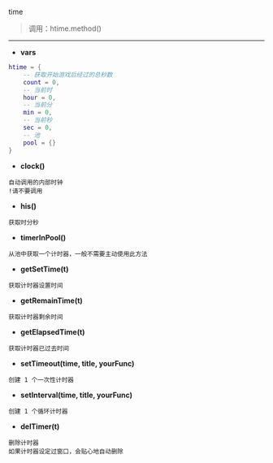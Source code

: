 time

> 调用：htime.method()

---

* **vars**
```lua
htime = {
    -- 获取开始游戏后经过的总秒数
    count = 0,
    -- 当前时
    hour = 0,
    -- 当前分
    min = 0,
    -- 当前秒
    sec = 0,
    -- 池
    pool = {}
}
```

* **clock()**
```
自动调用的内部时钟
!请不要调用
```

* **his()**
```
获取时分秒
```

* **timerInPool()**
```
从池中获取一个计时器，一般不需要主动使用此方法
```

* **getSetTime(t)**
```
获取计时器设置时间
```

* **getRemainTime(t)**
```
获取计时器剩余时间
```

* **getElapsedTime(t)**
```
获取计时器已过去时间
```

* **setTimeout(time, title, yourFunc)**
```
创建 1 个一次性计时器
```

* **setInterval(time, title, yourFunc)**
```
创建 1 个循环计时器
```

* **delTimer(t)**
```
删除计时器
如果计时器设定过窗口，会贴心地自动删除
```
